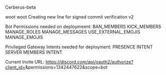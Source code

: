 Cerberus-beta

woot woot
Creating new line for signed commit verification v2

Bot Permissions needed on deploymeent:
BAN_MEMBERS
KICK_MEMBERS
MANAGE_ROLES
MANAGE_MESSAGES
USE_EXTERNAL_EMOJIS
MANAGE_EMOJIS


Privileged Gateway Intents needed for deployment:
PRESENCE INTENT
SERVER MEMBERS INTENT

Current Invite URL:
https://discord.com/api/oauth2/authorize?client_id=<CLIENT ID HERE>&permissions=1342447622&scope=bot